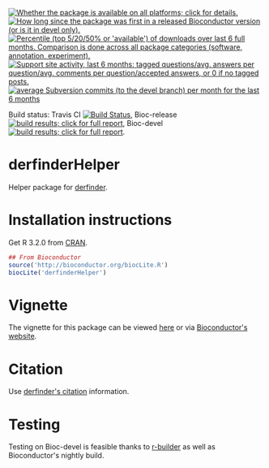 <a href="http://www.bioconductor.org/packages/release/bioc/html/derfinderHelper.html#archives"><img border="0" src="http://www.bioconductor.org/shields/availability/release/derfinderHelper.svg" title="Whether the package is available on all platforms; click for details."></a> <a href="http://www.bioconductor.org/packages/release/bioc/html/derfinderHelper.html#since"><img border="0" src="http://www.bioconductor.org/shields/years-in-bioc/derfinderHelper.svg" title="How long since the package was first in a released Bioconductor version (or is it in devel only)."></a> <a href="http://bioconductor.org/packages/stats/bioc/derfinderHelper.html"><img border="0" src="http://www.bioconductor.org/shields/downloads/derfinderHelper.svg" title="Percentile (top 5/20/50% or 'available') of downloads over last 6 full months. Comparison is done across all package categories (software, annotation, experiment)."></a> <a href="https://support.bioconductor.org/t/derfinderHelper/"><img border="0" src="http://www.bioconductor.org/shields/posts/derfinderHelper.svg" title="Support site activity, last 6 months: tagged questions/avg. answers per question/avg. comments per question/accepted answers, or 0 if no tagged posts."></a> <a href="http://www.bioconductor.org/packages/release/bioc/html/derfinderHelper.html#svn_source"><img border="0" src="http://www.bioconductor.org/shields/commits/bioc/derfinderHelper.svg" title="average Subversion commits (to the devel branch) per month for the last 6 months"></a>

Build status: Travis CI [![Build Status](https://travis-ci.org/leekgroup/derfinderHelper.svg?branch=master)](https://travis-ci.org/leekgroup/derfinderHelper),
Bioc-release <a href="http://bioconductor.org/checkResults/release/bioc-LATEST/derfinderHelper/"><img border="0" src="http://www.bioconductor.org/shields/build/release/bioc/derfinderHelper.svg" title="build results; click for full report"></a>,
Bioc-devel <a href="http://bioconductor.org/checkResults/devel/bioc-LATEST/derfinderHelper/"><img border="0" src="http://www.bioconductor.org/shields/build/devel/bioc/derfinderHelper.svg" title="build results; click for full report"></a>.

derfinderHelper
===============

Helper package for [derfinder](http://www.bioconductor.org/packages/derfinder).

# Installation instructions

Get R 3.2.0 from [CRAN](http://cran.r-project.org/).

```R
## From Bioconductor
source('http://bioconductor.org/biocLite.R')
biocLite('derfinderHelper')
```

# Vignette

The vignette for this package can be viewed [here](http://leekgroup.github.io/derfinderHelper/) or via [Bioconductor's website](http://www.bioconductor.org/packages/derfinderHelper).


# Citation

Use [derfinder's citation](https://github.com/lcolladotor/derfinder#citation) information.


# Testing

Testing on Bioc-devel is feasible thanks to [r-builder](https://github.com/metacran/r-builder) as well as Bioconductor's nightly build.
